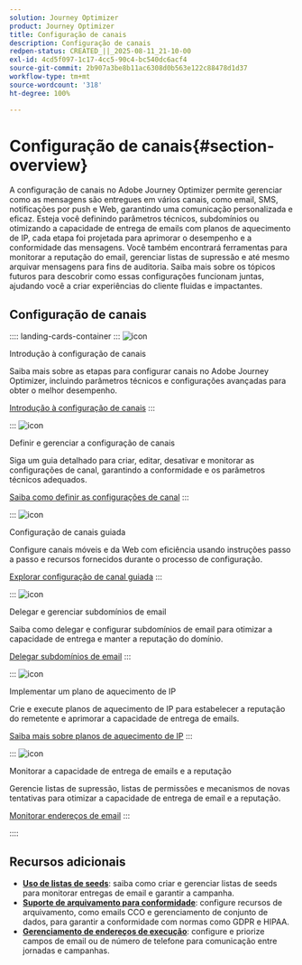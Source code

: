 ```yaml
---
solution: Journey Optimizer
product: Journey Optimizer
title: Configuração de canais
description: Configuração de canais
redpen-status: CREATED_||_2025-08-11_21-10-00
exl-id: 4cd5f097-1c17-4cc5-90c4-bc540dc6acf4
source-git-commit: 2b907a3be8b11ac6308d0b563e122c88478d1d37
workflow-type: tm+mt
source-wordcount: '318'
ht-degree: 100%

---
```


# Configuração de canais{#section-overview}

A configuração de canais no Adobe Journey Optimizer permite gerenciar como as mensagens são entregues em vários canais, como email, SMS, notificações por push e Web, garantindo uma comunicação personalizada e eficaz. Esteja você definindo parâmetros técnicos, subdomínios ou otimizando a capacidade de entrega de emails com planos de aquecimento de IP, cada etapa foi projetada para aprimorar o desempenho e a conformidade das mensagens. Você também encontrará ferramentas para monitorar a reputação do email, gerenciar listas de supressão e até mesmo arquivar mensagens para fins de auditoria. Saiba mais sobre os tópicos futuros para descobrir como essas configurações funcionam juntas, ajudando você a criar experiências do cliente fluidas e impactantes.

## Configuração de canais

:::: landing-cards-container
:::
![icon](https://cdn.experienceleague.adobe.com/icons/circle-play.svg)

Introdução à configuração de canais

Saiba mais sobre as etapas para configurar canais no Adobe Journey Optimizer, incluindo parâmetros técnicos e configurações avançadas para obter o melhor desempenho.

[Introdução à configuração de canais](../using/configuration/get-started-configuration.md)
:::

:::
![icon](https://cdn.experienceleague.adobe.com/icons/list-check.svg)

Definir e gerenciar a configuração de canais

Siga um guia detalhado para criar, editar, desativar e monitorar as configurações de canal, garantindo a conformidade e os parâmetros técnicos adequados.

[Saiba como definir as configurações de canal](../using/configuration/channel-surfaces.md)
:::

:::
![icon](https://cdn.experienceleague.adobe.com/icons/gear.svg)

Configuração de canais guiada

Configure canais móveis e da Web com eficiência usando instruções passo a passo e recursos fornecidos durante o processo de configuração.

[Explorar configuração de canal guiada](guided-setup-landing-page.md)
:::

:::
![icon](https://cdn.experienceleague.adobe.com/icons/screwdriver-wrench.svg)

Delegar e gerenciar subdomínios de email

Saiba como delegar e configurar subdomínios de email para otimizar a capacidade de entrega e manter a reputação do domínio.

[Delegar subdomínios de email](delegate-subdomains-landing-page.md)
:::

:::
![icon](https://cdn.experienceleague.adobe.com/icons/chart-line.svg)

Implementar um plano de aquecimento de IP

Crie e execute planos de aquecimento de IP para estabelecer a reputação do remetente e aprimorar a capacidade de entrega de emails.

[Saiba mais sobre planos de aquecimento de IP](implement-ip-warmup-plan-landing-page.md)
:::

:::
![icon](https://cdn.experienceleague.adobe.com/icons/shield-halved.svg?lang=pt-BR)

Monitorar a capacidade de entrega de emails e a reputação

Gerencie listas de supressão, listas de permissões e mecanismos de novas tentativas para otimizar a capacidade de entrega de email e a reputação.

[Monitorar endereços de email](monitor-reputation-landing-page.md)
:::

::::


## Recursos adicionais

- **[Uso de listas de seeds](../using/configuration/seed-lists.md)**: saiba como criar e gerenciar listas de seeds para monitorar entregas de email e garantir a campanha.
- **[Suporte de arquivamento para conformidade](../using/configuration/archiving-support.md)**: configure recursos de arquivamento, como emails CCO e gerenciamento de conjunto de dados, para garantir a conformidade com normas como GDPR e HIPAA.
- **[Gerenciamento de endereços de execução](../using/configuration/primary-email-addresses.md)**: configure e priorize campos de email ou de número de telefone para comunicação entre jornadas e campanhas.
